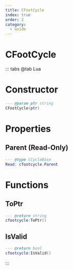 ```yaml
---
title: CFootCycle
index: true
order: 2
category:
  - Guide
---
```


# CFootCycle

::: tabs
@tab Lua
# Constructor
```lua
--- @param ptr string
CFootCycle(ptr)
```
# Properties
## Parent (Read-Only)
```lua
--- @type CCycleBase
Read: cfootcycle.Parent
```
# Functions
## ToPtr
```lua
--- @return string
cfootcycle:ToPtr()
```
## IsValid
```lua
--- @return bool
cfootcycle:IsValid()
```

:::